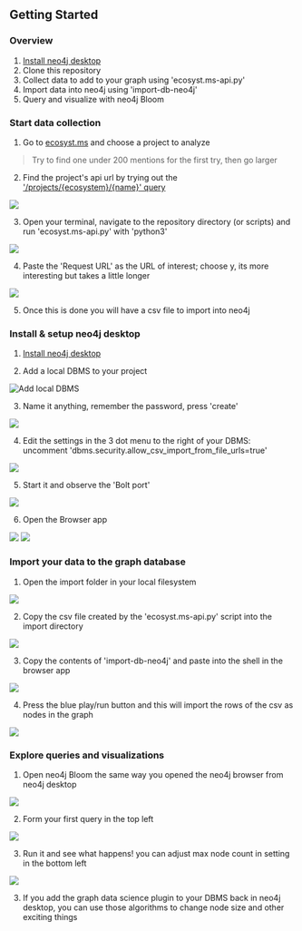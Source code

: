 ## Getting Started
### Overview
 1. [Install neo4j desktop](https://neo4j.com/docs/desktop-manual/current/installation/download-installation/)
 2. Clone this repository
 3. Collect data to add to your graph using 'ecosyst.ms-api.py'
 4. Import data into neo4j using 'import-db-neo4j'
 5. Query and visualize with neo4j Bloom

 ### Start data collection 
  1. Go to [ecosyst.ms](https://papers.ecosyste.ms/) and choose a project to analyze
> Try to find one under 200 mentions for the first try, then go larger
  2. Find the project's api url by trying out the ['/projects/{ecosystem}/{name}' query](https://papers.ecosyste.ms/docs/index.html)

![](../readme-assets/ecosystms-setup0.png)

  3. Open your terminal, navigate to the repository directory (or scripts) and run 'ecosyst.ms-api.py' with 'python3'

![](../readme-assets/ecosystms-setup1.png)

  4. Paste the 'Request URL' as the URL of interest; choose y, its more interesting but takes a little longer

![](../readme-assets/ecosystms-setup2.png)

  5. Once this is done you will have a csv file to import into neo4j

 ### Install & setup neo4j desktop
  1. [Install neo4j desktop](https://neo4j.com/docs/desktop-manual/current/installation/download-installation/)
  
  2. Add a local DBMS to your project
  
  ![Add local DBMS](../readme-assets/neo4j-setup0.png)
  
  3. Name it anything, remember the password, press 'create'

  ![](../readme-assets/neo4j-setup1.png)

  4. Edit the settings in the 3 dot menu to the right of your DBMS: uncomment 'dbms.security.allow_csv_import_from_file_urls=true'

  ![](../readme-assets/neo4j-allow-file-imports1.png)
  
  5. Start it and observe the 'Bolt port' 

  ![](../readme-assets/neo4j-setup2.png)

  
  6. Open the Browser app

![](../readme-assets/neo4j-setup3.png)
![](../readme-assets/neo4j-setup4.png)

 ### Import your data to the graph database
  1. Open the import folder in your local filesystem

![](../readme-assets/neo4j-setup5.png)
  
  2. Copy the csv file created by the 'ecosyst.ms-api.py' script into the import directory

![](../readme-assets/moss-import0.png)

  3. Copy the contents of 'import-db-neo4j' and paste into the shell in the browser app

![](../readme-assets/neo4j-setup6.png)

  4. Press the blue play/run button and this will import the rows of the csv as nodes in the graph

![](../readme-assets/neo4j-setup7.png)

 ### Explore queries and visualizations
  1. Open neo4j Bloom the same way you opened the neo4j browser from neo4j desktop

![](../readme-assets/bloom-setup0.png)

  2. Form your first query in the top left

![](../readme-assets/bloom-setup2.png)

  3. Run it and see what happens! you can adjust max node count in setting in the bottom left

![](../readme-assets/bloom-setup1.png)

  3. If you add the graph data science plugin to your DBMS back in neo4j desktop, you can use those algorithms to change node size and other exciting things